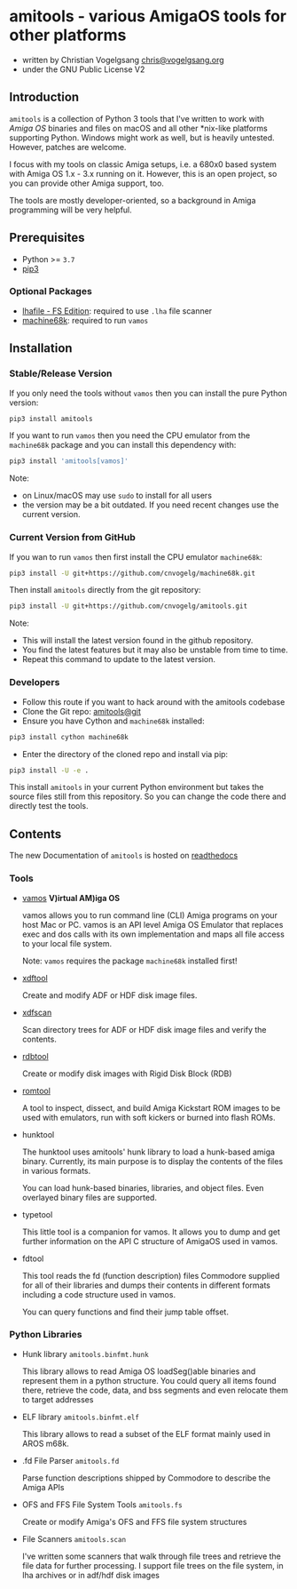 # amitools - various AmigaOS tools for other platforms

- written by Christian Vogelgsang <chris@vogelgsang.org>
- under the GNU Public License V2

## Introduction

`amitools` is a collection of Python 3 tools that I've written to work with
*Amiga OS* binaries and files on macOS and all other *nix-like platforms
supporting Python. Windows might work as
well, but is heavily untested. However, patches are welcome.

I focus with my tools on classic Amiga setups, i.e. a 680x0 based system with
Amiga OS 1.x - 3.x running on it. However, this is an open project, so you can
provide other Amiga support, too.

The tools are mostly developer-oriented, so a background in Amiga programming
will be very helpful.

## Prerequisites

- Python >= ```3.7```
- [pip3][1]

### Optional Packages

- [lhafile - FS Edition][2]: required to use ```.lha``` file scanner
- [machine68k][3]: required to run `vamos`

[1]: https://pip.pypa.io/en/stable/installation/
[2]: https://github.com/FrodeSolheim/python-lhafile
[3]: https://github.com/cnvogelg/machine68k/

## Installation

### Stable/Release Version

If you only need the tools without `vamos` then you can install the pure
Python version:

```bash
pip3 install amitools
```

If you want to run `vamos` then you need the CPU emulator from the `machine68k`
package and you can install this dependency with:

```bash
pip3 install 'amitools[vamos]'
```

Note:

- on Linux/macOS may use ``sudo`` to install for all users
- the version may be a bit outdated. If you need recent changes use the
  current version.

### Current Version from GitHub

If you wan to run `vamos` then first install the CPU emulator `machine68k`:

```bash
pip3 install -U git+https://github.com/cnvogelg/machine68k.git
```

Then install `amitools` directly from the git repository:

```bash
pip3 install -U git+https://github.com/cnvogelg/amitools.git
```

Note:

- This will install the latest version found in the github repository.
- You find the latest features but it may also be unstable from time to time.
- Repeat this command to update to the latest version.

### Developers

- Follow this route if you want to hack around with the amitools codebase
- Clone the Git repo: [amitools@git](https://github.com/cnvogelg/amitools)
- Ensure you have Cython and `machine68k` installed:

```bash
pip3 install cython machine68k
```

- Enter the directory of the cloned repo and install via pip:

```bash
pip3 install -U -e .
```

This install `amitools` in your current Python environment but takes the
source files still from this repository. So you can change the code there
and directly test the tools.

## Contents

The new Documentation of `amitools` is hosted on [readthedocs][4]

### Tools

- [vamos](docs/vamos.md) **V)irtual AM)iga OS**

  vamos allows you to run command line (CLI) Amiga programs on your host
  Mac or PC. vamos is an API level Amiga OS Emulator that replaces exec
  and dos calls with its own implementation and maps all file access to
  your local file system.

  Note: `vamos` requires the package `machine68k` installed first!

- [xdftool][5]

  Create and modify ADF or HDF disk image files.

- [xdfscan][6]

  Scan directory trees for ADF or HDF disk image files and verify the contents.

- [rdbtool][7]

  Create or modify disk images with Rigid Disk Block (RDB)

- [romtool][8]

  A tool to inspect, dissect, and build Amiga Kickstart ROM images to be
  used with emulators, run with soft kickers or burned into flash ROMs.

- hunktool

  The hunktool uses amitools' hunk library to load a hunk-based amiga
  binary. Currently, its main purpose is to display the contents of the
  files in various formats.

  You can load hunk-based binaries, libraries, and object files. Even
  overlayed binary files are supported.

- typetool

  This little tool is a companion for vamos. It allows you to dump and get
  further information on the API C structure of AmigaOS used in vamos.

- fdtool

  This tool reads the fd (function description) files Commodore supplied for
  all of their libraries and dumps their contents in different formats
  including a code structure used in vamos.

  You can query functions and find their jump table offset.

[4]: https://amitools.readthedocs.io/
[5]: https://amitools.readthedocs.io/en/latest/tools/xdftool.html
[6]: https://amitools.readthedocs.io/en/latest/tools/xdfscan.html
[7]: https://amitools.readthedocs.io/en/latest/tools/rdbtool.html
[8]: https://amitools.readthedocs.io/en/latest/tools/romtool.html

### Python Libraries

- Hunk library ```amitools.binfmt.hunk```

  This library allows to read Amiga OS loadSeg()able binaries and represent
  them in a python structure. You could query all items found there,
  retrieve the code, data, and bss segments and even relocate them to target
  addresses

- ELF library ```amitools.binfmt.elf```

  This library allows to read a subset of the ELF format mainly used in
  AROS m68k.

- .fd File Parser ```amitools.fd```

  Parse function descriptions shipped by Commodore to describe the Amiga APIs

- OFS and FFS File System Tools ```amitools.fs```

  Create or modify Amiga's OFS and FFS file system structures

- File Scanners ```amitools.scan```

  I've written some scanners that walk through file trees and retrieve the
  file data for further processing. I support file trees on the file system,
  in lha archives or in adf/hdf disk images
